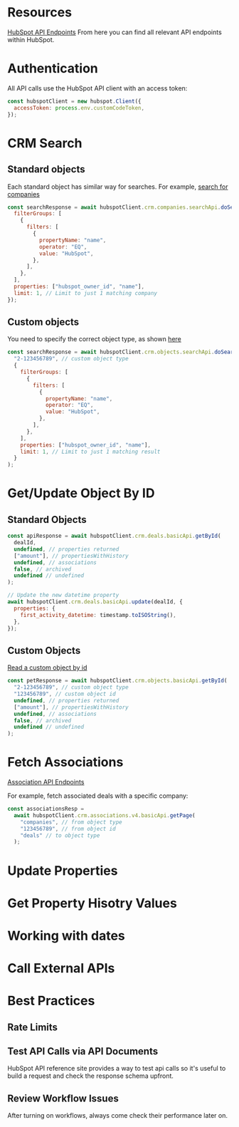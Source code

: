 # Resources

[HubSpot API Endpoints](https://developers.hubspot.com/docs/reference/api)
From here you can find all relevant API endpoints within HubSpot.

# Authentication

All API calls use the HubSpot API client with an access token:

```javascript
const hubspotClient = new hubspot.Client({
  accessToken: process.env.customCodeToken,
});
```

# CRM Search

## Standard objects

Each standard object has similar way for searches.
For example, [search for companies](https://developers.hubspot.com/docs/reference/api/crm/objects/companies#post-%2Fcrm%2Fv3%2Fobjects%2Fcompanies%2Fsearch)

```javascript
const searchResponse = await hubspotClient.crm.companies.searchApi.doSearch({
  filterGroups: [
    {
      filters: [
        {
          propertyName: "name",
          operator: "EQ",
          value: "HubSpot",
        },
      ],
    },
  ],
  properties: ["hubspot_owner_id", "name"],
  limit: 1, // Limit to just 1 matching company
});
```

## Custom objects

You need to specify the correct object type, as shown [here](https://developers.hubspot.com/docs/reference/api/crm/objects/objects#post-%2Fcrm%2Fv3%2Fobjects%2F%7Bobjecttype%7D%2Fsearch)

```javascript
const searchResponse = await hubspotClient.crm.objects.searchApi.doSearch(
  "2-123456789", // custom object type
  {
    filterGroups: [
      {
        filters: [
          {
            propertyName: "name",
            operator: "EQ",
            value: "HubSpot",
          },
        ],
      },
    ],
    properties: ["hubspot_owner_id", "name"],
    limit: 1, // Limit to just 1 matching result
  }
);
```

# Get/Update Object By ID

## Standard Objects

```javascript
const apiResponse = await hubspotClient.crm.deals.basicApi.getById(
  dealId,
  undefined, // properties returned
  ["amount"], // propertiesWithHistory
  undefined, // associations
  false, // archived
  undefined // undefined
);
```

```javascript
// Update the new datetime property
await hubspotClient.crm.deals.basicApi.update(dealId, {
  properties: {
    first_activity_datetime: timestamp.toISOString(),
  },
});
```

## Custom Objects

[Read a custom object by id](https://developers.hubspot.com/docs/reference/api/crm/objects/objects#get-%2Fcrm%2Fv3%2Fobjects%2F%7Bobjecttype%7D%2F%7Bobjectid%7D)

```javascript
const petResponse = await hubspotClient.crm.objects.basicApi.getById(
  "2-123456789", // custom object type
  "123456789", // custom object id
  undefined, // properties returned
  ["amount"], // propertiesWithHistory
  undefined, // associations
  false, // archived
  undefined // undefined
);
```

# Fetch Associations

[Association API Endpoints](https://developers.hubspot.com/docs/reference/api/crm/associations/association-details)

For example, fetch associated deals with a specific company:

```javascript
const associationsResp =
  await hubspotClient.crm.associations.v4.basicApi.getPage(
    "companies", // from object type
    "123456789", // from object id
    "deals" // to object type
  );
```

# Update Properties

# Get Property Hisotry Values

# Working with dates

# Call External APIs

# Best Practices

## Rate Limits

## Test API Calls via API Documents

HubSpot API reference site provides a way to test api calls so it's useful to build a request and check the response schema upfront.

## Review Workflow Issues

After turning on workflows, always come check their performance later on.
